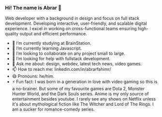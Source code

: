 ### Hi! The name is Abrar 👋

Web developer with a background in design and focus on full stack development. Developing interactive, user-friendly, and scalable digital experience. I excel in working on cross-functional teams ensuring high-quality output and efficient performance.

- 🔭 I’m currently studying at BrainStation.
- 🌱 I’m currently learning Javascript.
- 👯 I’m looking to collaborate on any project small to large.
- 🤔 I’m looking for help with fullstack development.
- 💬 Ask me about: design, webdev, latest tech news, video games.
- 📫 How to reach me: linkedin.com/in/abrarfahimr/
- 😄 Pronouns: he/him.
- ⚡ Fun fact: I was born in a generation in love with video gaming so this is a no-brainer. But some of my favourite games are Dota 2, Monster Hunter World, and the Dark Souls series. Anime is my only source of entertainment besides youtube. I rarely see any shows on Netflix unless it's about mythological fiction like The Witcher and Lord of The Rings. I am a sucker for romance-comedy series.
